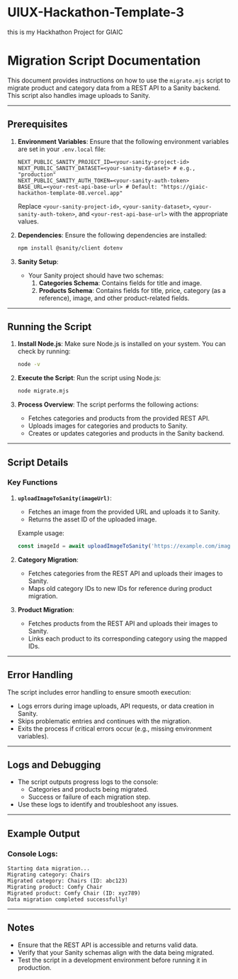 # UIUX-Hackathon-Template-3
this is my Hackhathon Project for GIAIC

# Migration Script Documentation

This document provides instructions on how to use the `migrate.mjs` script to migrate product and category data from a REST API to a Sanity backend. This script also handles image uploads to Sanity.

---

## Prerequisites

1. **Environment Variables**:
   Ensure that the following environment variables are set in your `.env.local` file:
   ```env
   NEXT_PUBLIC_SANITY_PROJECT_ID=<your-sanity-project-id>
   NEXT_PUBLIC_SANITY_DATASET=<your-sanity-dataset> # e.g., "production"
   NEXT_PUBLIC_SANITY_AUTH_TOKEN=<your-sanity-auth-token>
   BASE_URL=<your-rest-api-base-url> # Default: "https://giaic-hackathon-template-08.vercel.app"
   ```

   Replace `<your-sanity-project-id>`, `<your-sanity-dataset>`, `<your-sanity-auth-token>`, and `<your-rest-api-base-url>` with the appropriate values.

2. **Dependencies**:
   Ensure the following dependencies are installed:
   ```bash
   npm install @sanity/client dotenv
   ```

3. **Sanity Setup**:
   - Your Sanity project should have two schemas:
     1. **Categories Schema**: Contains fields for title and image.
     2. **Products Schema**: Contains fields for title, price, category (as a reference), image, and other product-related fields.

---

## Running the Script

1. **Install Node.js**:
   Make sure Node.js is installed on your system. You can check by running:
   ```bash
   node -v
   ```

2. **Execute the Script**:
   Run the script using Node.js:
   ```bash
   node migrate.mjs
   ```

3. **Process Overview**:
   The script performs the following actions:
   - Fetches categories and products from the provided REST API.
   - Uploads images for categories and products to Sanity.
   - Creates or updates categories and products in the Sanity backend.

---

## Script Details

### Key Functions

1. **`uploadImageToSanity(imageUrl)`**:
   - Fetches an image from the provided URL and uploads it to Sanity.
   - Returns the asset ID of the uploaded image.

   Example usage:
   ```javascript
   const imageId = await uploadImageToSanity('https://example.com/image.png');
   ```

2. **Category Migration**:
   - Fetches categories from the REST API and uploads their images to Sanity.
   - Maps old category IDs to new IDs for reference during product migration.

3. **Product Migration**:
   - Fetches products from the REST API and uploads their images to Sanity.
   - Links each product to its corresponding category using the mapped IDs.

---

## Error Handling

The script includes error handling to ensure smooth execution:
- Logs errors during image uploads, API requests, or data creation in Sanity.
- Skips problematic entries and continues with the migration.
- Exits the process if critical errors occur (e.g., missing environment variables).

---

## Logs and Debugging

- The script outputs progress logs to the console:
  - Categories and products being migrated.
  - Success or failure of each migration step.
- Use these logs to identify and troubleshoot any issues.

---

## Example Output

### Console Logs:
```plaintext
Starting data migration...
Migrating category: Chairs
Migrated category: Chairs (ID: abc123)
Migrating product: Comfy Chair
Migrated product: Comfy Chair (ID: xyz789)
Data migration completed successfully!
```

---

## Notes

- Ensure that the REST API is accessible and returns valid data.
- Verify that your Sanity schemas align with the data being migrated.
- Test the script in a development environment before running it in production.

